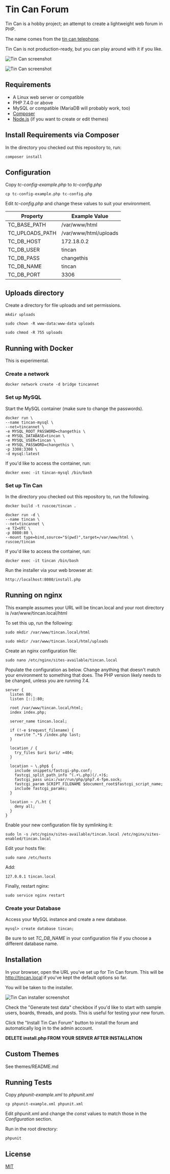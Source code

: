 # Tin Can Forum

Tin Can is a hobby project; an attempt to create a lightweight web forum in PHP.

The name comes from the [tin can telephone](https://en.wikipedia.org/wiki/Tin_can_telephone).

Tin Can is not production-ready, but you can play around with it if you like.

![Tin Can screenshot](https://user-images.githubusercontent.com/87952/231024890-7c25b40e-147e-43ab-aded-d139e5f09518.png)

![Tin Can screenshot](https://user-images.githubusercontent.com/87952/231024931-3e36e90c-a3b2-4d40-a3de-d733b568c477.png)

## Requirements

* A Linux web server or compatible
* PHP 7.4.0 or above
* MySQL or compatible (MariaDB will probably work, too)
* [Composer](https://getcomposer.org)
* [Node.js](https://nodejs.org/) (if you want to create or edit themes)

## Install Requirements via Composer

In the directory you checked out this repository to, run:

`composer install`

## Configuration

Copy *tc-config-example.php* to *tc-config.php*

`cp tc-config-example.php tc-config.php`

Edit *tc-config.php* and change these values to suit your environment.

| Property               | Example Value              |
|------------------------|----------------------------|
| TC_BASE_PATH           | /var/www/html              |
| TC_UPLOADS_PATH        | /var/www/html/uploads      |
| TC_DB_HOST             | 172.18.0.2                 |
| TC_DB_USER             | tincan                     |
| TC_DB_PASS             | changethis                 |
| TC_DB_NAME             | tincan                     |
| TC_DB_PORT             | 3306                       |

## Uploads directory

Create a directory for file uploads and set permissions.

`mkdir uploads`

`sudo chown -R www-data:www-data uploads`

`sudo chmod -R 755 uploads`

## Running with Docker

This is experimental.

### Create a network

`docker network create -d bridge tincannet`

### Set up MySQL

Start the MySQL container (make sure to change the passwords).

```
docker run \
--name tincan-mysql \
--net=tincannet \
-e MYSQL_ROOT_PASSWORD=changethis \
-e MYSQL_DATABASE=tincan \
-e MYSQL_USER=tincan \
-e MYSQL_PASSWORD=changethis \
-p 3308:3308 \
-d mysql:latest
```

If you'd like to access the container, run:

`docker exec -it tincan-mysql /bin/bash`

### Set up Tin Can

In the directory you checked out this repository to, run the following.

`docker build -t ruscoe/tincan .`

```
docker run -d \
--name tincan \
--net=tincannet \
-e TZ=UTC \
-p 8080:80 \
--mount type=bind,source="$(pwd)",target=/var/www/html \
ruscoe/tincan
```

If you'd like to access the container, run:

`docker exec -it tincan /bin/bash`

Run the installer via your web browser at:

`http://localhost:8080/install.php`

## Running on nginx

This example assumes your URL will be tincan.local and your root directory
is /var/www/tincan.local/html

To set this up, run the following:

`sudo mkdir /var/www/tincan.local/html`

`sudo mkdir /var/www/tincan.local/html/uploads`

Create an nginx configuration file:

`sudo nano /etc/nginx/sites-available/tincan.local`

Populate the configuration as below. Change anything that doesn't match
your environment to something that does. The PHP version likely needs to be
changed, unless you are running 7.4.

```
server {
  listen 80;
  listen [::]:80;

  root /var/www/tincan.local/html;
  index index.php;

  server_name tincan.local;

  if (!-e $request_filename) {
    rewrite ^.*$ /index.php last;
  }

  location / {
    try_files $uri $uri/ =404;
  }

  location ~ \.php$ {
    include snippets/fastcgi-php.conf;
    fastcgi_split_path_info ^(.+\.php)(/.+)$;
    fastcgi_pass unix:/var/run/php/php7.4-fpm.sock;
    fastcgi_param SCRIPT_FILENAME $document_root$fastcgi_script_name;
    include fastcgi_params;
  }

  location ~ /\.ht {
    deny all;
  }
}
```

Enable your new configuration file by symlinking it:

`sudo ln -s /etc/nginx/sites-available/tincan.local /etc/nginx/sites-enabled/tincan.local`

Edit your hosts file:

`sudo nano /etc/hosts`

Add:

`127.0.0.1 tincan.local`

Finally, restart nginx:

`sudo service nginx restart`

### Create your Database

Access your MySQL instance and create a new database.

`mysql> create database tincan;`

Be sure to set *TC_DB_NAME* in your configuration file if you choose
a different database name.

## Installation

In your browser, open the URL you've set up for Tin Can forum. This will be
http://tincan.local if you've kept the default options so far.

You will be taken to the installer.

![Tin Can installer screenshot](https://user-images.githubusercontent.com/87952/231024993-e80b7bbc-879d-4d40-8c55-bb27731fba49.png)

Check the "Generate test data" checkbox if you'd like to start with sample
users, boards, threads, and posts. This is useful for testing your new forum.

Click the "Install Tin Can Forum" button to install the forum and automatically
log in to the admin account.

**DELETE install.php FROM YOUR SERVER AFTER INSTALLATION**

## Custom Themes

See themes/README.md

## Running Tests

Copy *phpunit-example.xml* to *phpunit.xml*

`cp phpunit-example.xml phpunit.xml`

Edit phpunit.xml and change the *const* values to match those in
the *Configuration* section.

Run in the root directory:

`phpunit`

## License

[MIT](https://mit-license.org)
